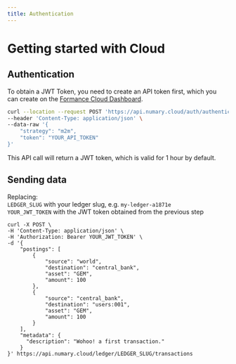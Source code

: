 ```yaml
---
title: Authentication
---
```

# Getting started with Cloud

## Authentication

To obtain a JWT Token, you need to create an API token first, which you can create on the [Formance Cloud Dashboard](https://my.numary.cloud/integrations).

```bash
curl --location --request POST 'https://api.numary.cloud/auth/authenticate/tokens' \
--header 'Content-Type: application/json' \
--data-raw '{
    "strategy": "m2m",
    "token": "YOUR_API_TOKEN"
}'
```
This API call will return a JWT token, which is valid for 1 hour by default.

## Sending data

Replacing:  
`LEDGER_SLUG` with your ledger slug, e.g. `my-ledger-a1871e`  
`YOUR_JWT_TOKEN` with the JWT token obtained from the previous step

```shell
curl -X POST \
-H 'Content-Type: application/json' \
-H 'Authorization: Bearer YOUR_JWT_TOKEN' \
-d '{
    "postings": [
        {
            "source": "world",
            "destination": "central_bank",
            "asset": "GEM",
            "amount": 100
        },
        {
            "source": "central_bank",
            "destination": "users:001",
            "asset": "GEM",
            "amount": 100
        }
    ],
    "metadata": {
      "description": "Wohoo! a first transaction."
    }
}' https://api.numary.cloud/ledger/LEDGER_SLUG/transactions
```
